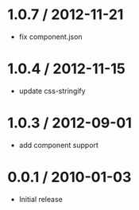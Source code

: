 
1.0.7 / 2012-11-21 
==================

  * fix component.json

1.0.4 / 2012-11-15 
==================

  * update css-stringify

1.0.3 / 2012-09-01 
==================

  * add component support

0.0.1 / 2010-01-03
==================

  * Initial release
